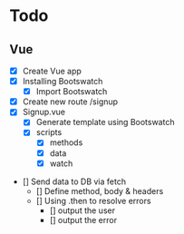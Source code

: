 # Todo

## Vue

* [x] Create Vue app
* [x] Installing Bootswatch
    * [x] Import Bootswatch
* [x] Create new route /signup
* [x] Signup.vue
    * [x] Generate template using Bootswatch
    * [x] scripts
        * [x] methods
        * [x] data
        * [x] watch
* [] Send data to DB via fetch
    * [] Define method, body & headers
    * [] Using .then to resolve errors
        * [] output the user
        * [] output the error